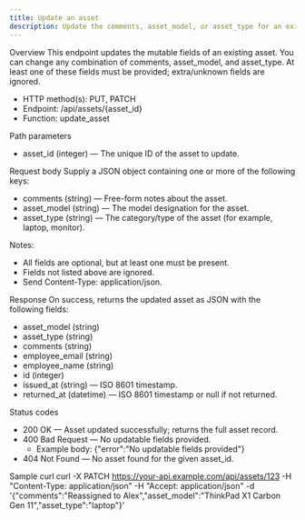 ```yaml
---
title: Update an asset
description: Update the comments, asset_model, or asset_type for an existing asset by ID. Supports PUT and PATCH and returns the updated asset.
---
```


Overview
This endpoint updates the mutable fields of an existing asset. You can change any combination of comments, asset_model, and asset_type. At least one of these fields must be provided; extra/unknown fields are ignored.

- HTTP method(s): PUT, PATCH
- Endpoint: /api/assets/{asset_id}
- Function: update_asset

Path parameters
- asset_id (integer) — The unique ID of the asset to update.

Request body
Supply a JSON object containing one or more of the following keys:
- comments (string) — Free-form notes about the asset.
- asset_model (string) — The model designation for the asset.
- asset_type (string) — The category/type of the asset (for example, laptop, monitor).

Notes:
- All fields are optional, but at least one must be present.
- Fields not listed above are ignored.
- Send Content-Type: application/json.

Response
On success, returns the updated asset as JSON with the following fields:
- asset_model (string)
- asset_type (string)
- comments (string)
- employee_email (string)
- employee_name (string)
- id (integer)
- issued_at (string) — ISO 8601 timestamp.
- returned_at (datetime) — ISO 8601 timestamp or null if not returned.

Status codes
- 200 OK — Asset updated successfully; returns the full asset record.
- 400 Bad Request — No updatable fields provided.
  - Example body: {"error":"No updatable fields provided"}
- 404 Not Found — No asset found for the given asset_id.

Sample curl
curl -X PATCH https://your-api.example.com/api/assets/123 -H "Content-Type: application/json" -H "Accept: application/json" -d '{"comments":"Reassigned to Alex","asset_model":"ThinkPad X1 Carbon Gen 11","asset_type":"laptop"}'
